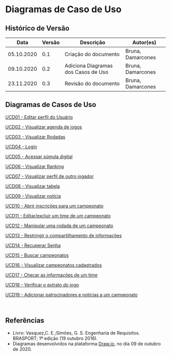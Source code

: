 # Diagramas de Caso de Uso

<div class="line"></div>

## Histórico de Versão
<table class="table table-striped border">
    <thead>
        <th>Data</th> 
        <th>Versão </th> 
        <th>Descrição</th> 
        <th>Autor(es)</th>
    </thead>
    <tbody>
        <tr>
            <td> 05.10.2020 </td>
            <td>  0.1   </td>
            <td> Criação do documento</td>
            <td> Bruna, Damarcones</td>
        </tr>
        <tr>
            <td> 09.10.2020 </td>
            <td>  0.2   </td>
            <td> Adiciona Diagramas dos Casos de Uso</td>
            <td> Bruna, Damarcones </td>
        </tr>
        <tr>
            <td> 23.11.2020 </td>
            <td>  0.3   </td>
            <td>Revisão do documento</td>
            <td> Bruna, Damarcones </td>
        </tr>
    </tbody>
</table>

## Diagramas de Casos de Uso

<p><a href = "../duc01"> UCD01 - Editar perfil do Usuário</a></p>
<p><a href = "../duc02"> UCD02 - Visualizar agenda de jogos</a></p>
<p><a href = "../duc03"> UCD03 - Visualizar Rodadas</a></p>
<p><a href = "../duc04"> UCD04 - Login</a></p>
<p><a href = "../duc05"> UCD05 - Acessar súmula digital</a></p>
<p><a href = "../duc06"> UCD06 - Visualizar Ranking</a></p>
<p><a href = "../duc07"> UCD07 - Visualizar perfil de outro jogador</a></p>
<p><a href = "../duc08"> UCD08 - Visualizar tabela</a></p>
<p><a href = "../duc09"> UCD09 - Visualizar notícia</a></p>
<p><a href = "../duc10"> UCD10 - Abrir inscrições para um campeonato</a></p>
<p><a href = "../duc11"> UCD11 - Editar/excluir um time de um campeonato</a></p>
<p><a href = "../duc12"> UCD12 - Manipular uma rodada de um campeonato</a></p>
<p><a href = "../duc13"> UCD13 - Restringir o compartilhamento de informações</a></p>
<p><a href = "../duc14"> UCD14 - Recuperar Senha</a></p>
<p><a href = "../duc15"> UCD15 - Buscar campeonatos</a></p>
<p><a href = "../duc16"> UCD16 - Visualizar campeonatos cadastrados</a></p>
<p><a href = "../duc17"> UCD17 - Checar as informações de um time</a></p>
<p><a href = "../duc18"> UCD18 - Verificar o extrato do jogo</a></p>
<p><a href = "../duc19"> UCD19 - Adicionar patrocinadores e notícias a um campeonato</a></p>

</br>

## Referências

- Livro: Vasquez,C. E.;Simões, G. S. Engenharia de Requisitos. BRASPORT; 1ª edição (19 outubro 2016).
- Diagramas desenvolvidos na plataforma <a href = "https://app.diagrams.net/">Draw.io</a>, no dia 09 de outubro de 2020.